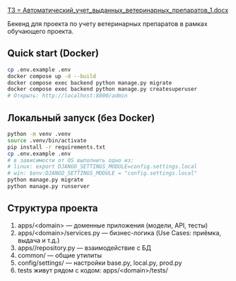 [ТЗ = Автоматический_учет_выданных_ветеринарных_препаратов_1.docx](https://github.com/user-attachments/files/23161081/_._._._._._1.docx)

Бекенд для проекта по учету ветеринарных препаратов в рамках обучающего проекта.


## Quick start (Docker)
```bash
cp .env.example .env
docker compose up -d --build
docker compose exec backend python manage.py migrate
docker compose exec backend python manage.py createsuperuser
# Открыть: http://localhost:8000/admin 
```


## Локальный запуск (без Docker)
```bash
python -m venv .venv
source .venv/bin/activate
pip install -r requirements.txt
cp .env.example .env
# в зависимости от OS выполнить одно из:
# linux: export DJANGO_SETTINGS_MODULE=config.settings.local
# win: $env:DJANGO_SETTINGS_MODULE = "config.settings.local"
python manage.py migrate
python manage.py runserver
```


## Структура проекта
1) apps/\<domain> — доменные приложения (модели, API, тесты)
2) apps/\<domain>/services.py — бизнес-логика (Use Cases: приёмка, выдача и т.д.)
3) apps/<domain>/repository.py — взаимодействие с БД
4) common/ — общие утилиты
5) config/settings/ — настройки base.py, local.py, prod.py
6) tests живут рядом с кодом: apps/\<domain>/tests/